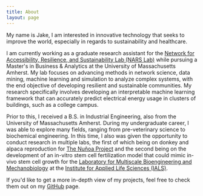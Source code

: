 ```yaml
---
title: About
layout: page
---
```


My name is Jake, I am interested in innovative technology that seeks to improve the world, especially in regards to sustainability and healthcare. 

I am currently working as a graduate research assistant for the <a href="https://narslab.org/">Network for Accessibility, Resilience, and Sustainability Lab (NARS Lab)</a> while pursuing a Master's in Business & Analytics at the University of Massachusetts Amherst. My lab focuses on advancing methods in network science, data mining, machine learning and simulation to analyze complex systems, with the end objective of developing resilient and sustainable communities. My research specifically involves developing an interpretable machine learning framework that can accurately predict electrical energy usage in clusters of buildings, such as a college campus.

Prior to this, I received a B.S. in Industrial Engineering, also from the University of Massachusetts Amherst. During my undergraduate career, I was able to explore many fields, ranging from pre-veterinary science to biochemical engineering. In this time, I also was given the opportunity to conduct research in multiple labs, the first of which being on  donkey and alpaca reproduction for <a href="https://www.nunoaproject.org/">The Nuñoa Project</a> and the second being on the development of an in-vitro stem cell fertilization model that could mimic in-vivo stem cell growth for the <a href="https://blogs.umass.edu/ybsun/">Laboratory for Multiscale Bioengineering and Mechanobiology</a> at the <a href="https://www.umass.edu/ials/">Institute for Applied Life Sciences (IALS)</a>.  

If you'd like to get a more in-depth view of my projects, feel free to check them out on my <a href="https://github.com/jhancock75">GitHub</a> page.
